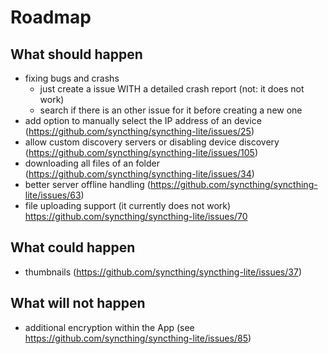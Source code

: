 # Roadmap

## What should happen

- fixing bugs and crashs
  - just create a issue WITH a detailed crash report (not: it does not work)
  - search if there is an other issue for it before creating a new one
- add option to manually select the IP address of an device (<https://github.com/syncthing/syncthing-lite/issues/25>)
- allow custom discovery servers or disabling device discovery (<https://github.com/syncthing/syncthing-lite/issues/105>)
- downloading all files of an folder (<https://github.com/syncthing/syncthing-lite/issues/34>)
- better server offline handling (<https://github.com/syncthing/syncthing-lite/issues/63>)
- file uploading support (it currently does not work) <https://github.com/syncthing/syncthing-lite/issues/70>

## What could happen

- thumbnails (<https://github.com/syncthing/syncthing-lite/issues/37>)

## What will not happen

- additional encryption within the App (see <https://github.com/syncthing/syncthing-lite/issues/85>)
